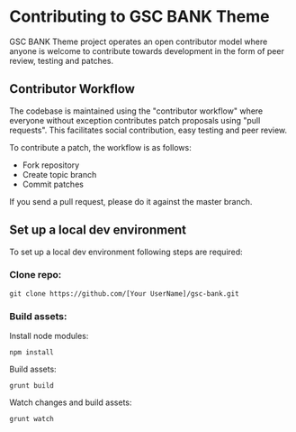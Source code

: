 # Contributing to GSC BANK Theme

GSC BANK Theme project operates an open contributor model where anyone is
welcome to contribute towards development in the form of peer review, testing
and patches.


## Contributor Workflow

The codebase is maintained using the "contributor workflow" where everyone
without exception contributes patch proposals using "pull requests". This
facilitates social contribution, easy testing and peer review.

To contribute a patch, the workflow is as follows:

  - Fork repository
  - Create topic branch
  - Commit patches
  
If you send a pull request, please do it against the master branch.

## Set up a local dev environment

To set up a local dev environment following steps are required:

### Clone repo:

```
git clone https://github.com/[Your UserName]/gsc-bank.git
```

### Build assets:

Install node modules:

```
npm install
```

Build assets:

```
grunt build
```

Watch changes and build assets:

```
grunt watch
```
